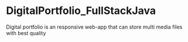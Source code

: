 # DigitalPortfolio_FullStackJava
Digital portfolio is an responsive web-app that can store multi media files with best quality
